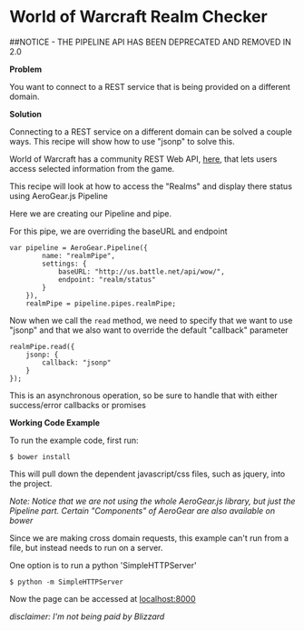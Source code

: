 World of Warcraft Realm Checker
===============================

##NOTICE - THE PIPELINE API HAS BEEN DEPRECATED AND REMOVED IN 2.0

**Problem**

You want to connect to a REST service that is being provided on a different domain.

**Solution**

Connecting to a REST service on a different domain can be solved a couple ways.  This recipe will show how to use "jsonp" to solve this.

World of Warcraft has a community REST Web API, [here](http://blizzard.github.io/api-wow-docs/), that lets users access selected information from the game.

This recipe will look at how to access the "Realms" and display there status using AeroGear.js Pipeline

Here we are creating our Pipeline and pipe.

For this pipe, we are overriding the baseURL and endpoint

    var pipeline = AeroGear.Pipeline({
            name: "realmPipe",
            settings: {
                baseURL: "http://us.battle.net/api/wow/",
                endpoint: "realm/status"
            }
        }),
        realmPipe = pipeline.pipes.realmPipe;

Now when we call the `read` method, we need to specify that we want to use "jsonp" and that we also want to override the default "callback" parameter

    realmPipe.read({
        jsonp: {
            callback: "jsonp"
        }
    });

This is an asynchronous operation, so be sure to handle that with either success/error callbacks or promises

**Working Code Example**

To run the example code, first run:

    $ bower install

This will pull down the dependent javascript/css files, such as jquery, into the project.

_Note:  Notice that we are not using the whole AeroGear.js library, but just the Pipeline part.  Certain "Components" of AeroGear are also available on bower_

Since we are making cross domain requests,  this example can't run from a file, but instead needs to run on a server.

One option is to run a python 'SimpleHTTPServer'

    $ python -m SimpleHTTPServer

Now the page can be accessed at [localhost:8000](http://localhost:8000/)

_disclaimer: I'm not being paid by Blizzard_
